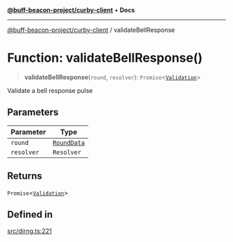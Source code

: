 [**@buff-beacon-project/curby-client**](../index.md) • **Docs**

***

[@buff-beacon-project/curby-client](../index.md) / validateBellResponse

# Function: validateBellResponse()

> **validateBellResponse**(`round`, `resolver`): `Promise`\<[`Validation`](../type-aliases/Validation.md)\>

Validate a bell response pulse

## Parameters

| Parameter | Type |
| ------ | ------ |
| `round` | [`RoundData`](../type-aliases/RoundData.md) |
| `resolver` | `Resolver` |

## Returns

`Promise`\<[`Validation`](../type-aliases/Validation.md)\>

## Defined in

[src/dirng.ts:221](https://github.com/buff-beacon-project/curby-js-client/blob/95397f5e9fcc8ad57ef410c54473862e0b83bc59/src/dirng.ts#L221)
